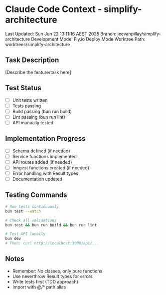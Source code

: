 # Claude Code Context - simplify-architecture
Last Updated: Sun Jun 22 13:11:16 AEST 2025
Branch: jeevanpillay/simplify-architecture
Development Mode: Fly.io Deploy Mode
Worktree Path: worktrees/simplify-architecture

## Task Description
[Describe the feature/task here]

## Test Status
- [ ] Unit tests written
- [ ] Tests passing
- [ ] Build passing (bun run build)
- [ ] Lint passing (bun run lint)
- [ ] API manually tested

## Implementation Progress
- [ ] Schema defined (if needed)
- [ ] Service functions implemented
- [ ] API routes added (if needed)
- [ ] Inngest functions created (if needed)
- [ ] Error handling with Result types
- [ ] Documentation updated

## Testing Commands
```bash
# Run tests continuously
bun test --watch

# Check all validations
bun test && bun run build && bun run lint

# Test API locally
bun dev
# Then: curl http://localhost:3000/api/...
```

## Notes
- Remember: No classes, only pure functions
- Use neverthrow Result types for errors
- Write tests first (TDD approach)
- Import with @/* path alias
